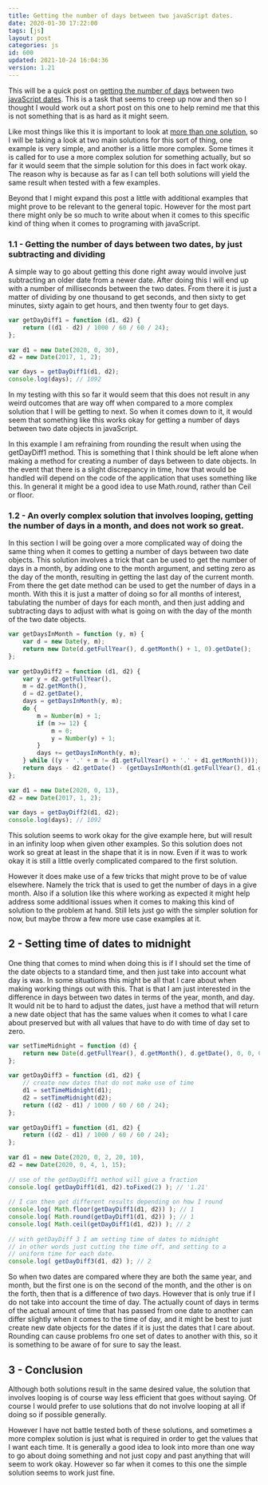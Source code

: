 ```yaml
---
title: Getting the number of days between two javaScript dates.
date: 2020-01-30 17:22:00
tags: [js]
layout: post
categories: js
id: 600
updated: 2021-10-24 16:04:36
version: 1.21
---
```


This will be a quick post on [getting the number of days](https://www.geeksforgeeks.org/how-to-calculate-the-number-of-days-between-two-dates-in-javascript/) between two [javaScript dates](https://developer.mozilla.org/en-US/docs/Web/JavaScript/Reference/Global_Objects/Date). This is a task that seems to creep up now and then so I thought I would work out a short post on this one to help remind me that this is not something that is as hard as it might seem.

Like most things like this it is important to look at [more than one solution](https://stackoverflow.com/questions/2627473/how-to-calculate-the-number-of-days-between-two-dates), so I will be taking a look at two main solutions for this sort of thing, one example is very simple, and another is a little more complex. Some times it is called for to use a more complex solution for something actually, but so far it would seem that the simple solution for this does in fact work okay. The reason why is because as far as I can tell both solutions will yield the same result when tested with a few examples.

Beyond that I might expand this post a little with additional examples that might prove to be relevant to the general topic. However for the most part there might only be so much to write about when it comes to this specific kind of thing when it comes to programing with javaScript.

<!-- more -->

### 1.1 - Getting the number of days between two dates, by just subtracting and dividing

A simple way to go about getting this done right away would involve just subtracting an older date from a newer date. After doing this I will end up with a number of milliseconds between the two dates. From there it is just a matter of dividing by one thousand to get seconds, and then sixty to get minutes, sixty again to get hours, and then twenty four to get days.

```js
var getDayDiff1 = function (d1, d2) {
    return ((d1 - d2) / 1000 / 60 / 60 / 24);
};
 
var d1 = new Date(2020, 0, 30),
d2 = new Date(2017, 1, 2);

var days = getDayDiff1(d1, d2);
console.log(days); // 1092
```

In my testing with this so far it would seem that this does not result in any weird outcomes that are way off when compared to a more complex solution that I will be getting to next. So when it comes down to it, it would seem that something like this works okay for getting a number of days between two date objects in javaScript.

In this example I am refraining from rounding the result when using the getDayDiff1 method. This is something that I think should be left alone when making a method for creating a number of days between to date objects. In the event that there is a slight discrepancy in time, how that would be handled will depend on the code of the application that uses something like this. In general it might be a good idea to use Math.round, rather than Ceil or floor.

### 1.2 - An overly complex solution that involves looping, getting the number of days in a month, and does not work so great.

In this section I will be going over a more complicated way of doing the same thing when it comes to getting a number of days between two date objects. This solution involves a trick that can be used to get the number of days in a month, by adding one to the month argument, and setting zero as the day of the month, resulting in getting the last day of the current month. From there the get date method can be used to get the number of days in a month. With this it is just a matter of doing so for all months of interest, tabulating the number of days for each month, and then just adding and subtracting days to adjust with what is going on with the day of the month of the two date objects.

```js
var getDaysInMonth = function (y, m) {
    var d = new Date(y, m);
    return new Date(d.getFullYear(), d.getMonth() + 1, 0).getDate();
};
 
var getDayDiff2 = function (d1, d2) {
    var y = d2.getFullYear(),
    m = d2.getMonth(),
    d = d2.getDate(),
    days = getDaysInMonth(y, m);
    do {
        m = Number(m) + 1;
        if (m >= 12) {
            m = 0;
            y = Number(y) + 1;
        }
        days += getDaysInMonth(y, m);
    } while ((y + '.' + m != d1.getFullYear() + '.' + d1.getMonth()));
    return days - d2.getDate() - (getDaysInMonth(d1.getFullYear(), d1.getMonth()) - d1.getDate());
};
 
var d1 = new Date(2020, 0, 13),
d2 = new Date(2017, 1, 2);
 
var days = getDayDiff2(d1, d2);
console.log(days); // 1092
```

This solution seems to work okay for the give example here, but will result in an infinity loop when given other examples. So this solution does not work so great at least in the shape that it is in now. Even if it was to work okay it is still a little overly complicated compared to the first solution. 

However it does make use of a few tricks that might prove to be of value elsewhere. Namely the trick that is used to get the number of days in a give month. Also if a solution like this where working as expected it might help address some additional issues when it comes to making this kind of solution to the problem at hand. Still lets just go with the simpler solution for now, but maybe throw a few more use case examples at it.

## 2 - Setting time of dates to midnight

One thing that comes to mind when doing this is if I should set the time of the date objects to a standard time, and then just take into account what day is was. In some situations this might be all that I care about when making working things out with this. That is that I am just interested in the difference in days between two dates in terms of the year, month, and day. It would nit be to hard to adjust the dates, just have a method that will return a new date object that has the same values when it comes to what I care about preserved but with all values that have to do with time of day set to zero.

```js
var setTimeMidnight = function (d) {
    return new Date(d.getFullYear(), d.getMonth(), d.getDate(), 0, 0, 0, 0);
};
 
var getDayDiff3 = function (d1, d2) {
    // create new dates that do not make use of time
    d1 = setTimeMidnight(d1);
    d2 = setTimeMidnight(d2);
    return ((d2 - d1) / 1000 / 60 / 60 / 24);
};
 
var getDayDiff1 = function (d1, d2) {
    return ((d2 - d1) / 1000 / 60 / 60 / 24);
};
 
var d1 = new Date(2020, 0, 2, 20, 10),
d2 = new Date(2020, 0, 4, 1, 15);
 
// use of the getDayDiff1 method will give a fraction
console.log( getDayDiff1(d1, d2).toFixed(2) ); // '1.21'
 
// I can then get different results depending on how I round
console.log( Math.floor(getDayDiff1(d1, d2)) ); // 1
console.log( Math.round(getDayDiff1(d1, d2)) ); // 1
console.log( Math.ceil(getDayDiff1(d1, d2)) ); // 2
 
// with getDayDiff 3 I am setting time of dates to midnight
// in other words just cutting the time off, and setting to a
// uniform time for each date.
console.log( getDayDiff3(d1, d2) ); // 2
```

So when two dates are compared where they are both the same year, and month, but the first one is on the second of the month, and the other is on the forth, then that is a difference of two days. However that is only true if I do not take into account the time of day. The actually count of days in terms of the actual amount of time that has passed from one date to another can differ slightly when it comes to the time of day, and it might be best to just create new date objects for the dates if it is just the dates that I care about. Rounding can cause problems fro one set of dates to another with this, so it is something to be aware of for sure to say the least.

## 3 - Conclusion

Although both solutions result in the same desired value, the solution that involves looping is of course way less efficient that goes without saying. Of course I would prefer to use solutions that do not involve looping at all if doing so if possible generally. 

However I have not battle tested both of these solutions, and sometimes a more complex solution is just what is required in order to get the values that I want each time. It is generally a good idea to look into more than one way to go about doing something and not just copy and past anything that will seem to work okay. However so far when it comes to this one the simple solution seems to work just fine.